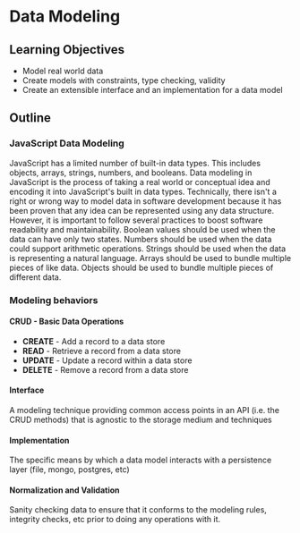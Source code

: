 # Data Modeling

## Learning Objectives
* Model real world data
* Create models with constraints, type checking, validity
* Create an extensible interface and an implementation for a data model

## Outline

### JavaScript Data Modeling

JavaScript has a limited number of built-in data types.  This includes objects, arrays, strings, numbers, and booleans. Data modeling in JavaScript is the process of taking a real world or conceptual idea and encoding it into JavaScript's built in data types. Technically, there isn't a right or wrong way to model data in software development because it has been proven that any idea can be represented using any data structure. However, it is important to follow several practices to boost software readability and maintainability. Boolean values should be used when the data can have only two states. Numbers should be used when the data could support arithmetic operations. Strings should be used when the data is representing a natural language. Arrays should be used to bundle multiple pieces of like data. Objects should be used to bundle multiple pieces of different data.

### Modeling behaviors

#### CRUD - Basic Data Operations
* **CREATE** - Add a record to a data store
* **READ** - Retrieve a record from a data store
* **UPDATE** - Update a record within a data store
* **DELETE**  - Remove a record from a data store

#### Interface
A modeling technique providing common access points in an API (i.e. the CRUD methods) that is agnostic to the storage medium and techniques

#### Implementation

The specific means by which a data model interacts with a persistence layer (file, mongo, postgres, etc)

#### Normalization and Validation

Sanity checking data to ensure that it conforms to the modeling rules, integrity checks, etc prior to doing any operations with it.
